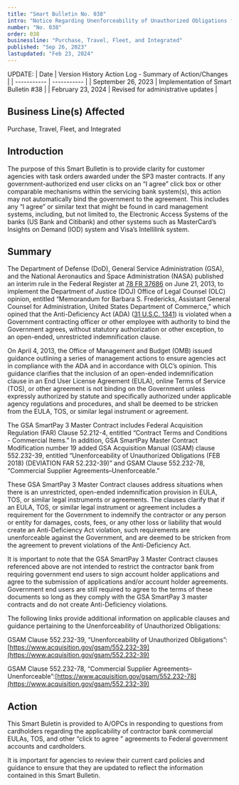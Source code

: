 ```yaml
---
title: "Smart Bulletin No. 038"
intro: "Notice Regarding Unenforceability of Unauthorized Obligations for Task Orders Awarded Under GSA SmartPay® 3 (SP3)"
number: "No. 038"
order: 038
businessline: "Purchase, Travel, Fleet, and Integrated"
published: "Sep 26, 2023"
lastupdated: "Feb 23, 2024"
---
```


UPDATE:
| Date | Version History Action Log - Summary of Action/Changes |
| ----------- | ----------- |
| September 26, 2023 | Implementation of Smart Bulletin #38 |
| February 23, 2024 | Revised for administrative updates |

## Business Line(s) Affected

 Purchase, Travel, Fleet, and Integrated

## Introduction

The purpose of this Smart Bulletin is to provide clarity for customer agencies with task orders awarded under the SP3 master contracts. If any government-authorized end user clicks on an “I agree” click box or other comparable mechanisms within the servicing bank system(s), this action may not automatically bind the government to the agreement. This includes any “I agree” or similar text that might be found in card management systems, including, but not limited to, the Electronic Access Systems of the banks (US Bank and Citibank) and other systems such as MasterCard’s Insights on Demand (IOD) system and Visa’s Intellilink system.

## Summary

The Department of Defense (DoD), General Service Administration (GSA), and the National Aeronautics and Space Administration (NASA) published an interim rule in the Federal Register at [78 FR 37686](https://www.federalregister.gov/citation/78-FR-37686) on June 21, 2013, to implement the Department of Justice (DOJ) Office of Legal Counsel (OLC) opinion, entitled “Memorandum for Barbara S. Fredericks, Assistant General Counsel for Administration, United States Department of Commerce,” which opined that the Anti-Deficiency Act (ADA) ([31 U.S.C. 1341](https://api.fdsys.gov/link?collection=uscode&title=31&year=mostrecent&section=1341&type=usc&link-type=html)) is violated when a Government contracting officer or other employee with authority to bind the Government agrees, without statutory authorization or other exception, to an open-ended, unrestricted indemnification clause.

On April 4, 2013, the Office of Management and Budget (OMB) issued guidance outlining a series of management actions to ensure agencies act in compliance with the ADA and in accordance with OLC’s opinion. This guidance clarifies that the inclusion of an open-ended indemnification clause in an End User License Agreement (EULA), online Terms of Service (TOS), or other agreement is not binding on the Government unless expressly authorized by statute and specifically authorized under applicable agency regulations and procedures, and shall be deemed to be stricken from the EULA, TOS, or similar legal instrument or agreement.

The GSA SmartPay 3 Master Contract includes Federal Acquisition Regulation (FAR) Clause 52.212-4, entitled “Contract Terms and Conditions - Commercial Items.” In addition, GSA SmartPay Master Contract Modification number 19 added GSA Acquisition Manual (GSAM) clause 552.232-39, entitled “Unenforceability of Unauthorized Obligations (FEB 2018) (DEVIATION FAR 52.232-39)” and GSAM Clause 552.232-78, “Commercial Supplier Agreements–Unenforceable.”

These GSA SmartPay 3 Master Contract clauses address situations when there is an unrestricted, open-ended indemnification provision in EULA, TOS, or similar legal instruments or agreements. The clauses clarify that if an EULA, TOS, or similar legal instrument or agreement includes a requirement for the Government to indemnify the contractor or any person or entity for damages, costs, fees, or any other loss or liability that would create an Anti-Deficiency Act violation, such requirements are unenforceable against the Government, and are deemed to be stricken from the agreement to prevent violations of the Anti-Deficiency Act.

It is important to note that the GSA SmartPay 3 Master Contract clauses referenced above are not intended to restrict the contractor bank from requiring government end users to sign account holder applications and agree to the submission of applications and/or account holder agreements. Government end users are still required to agree to the terms of these documents so long as they comply with the GSA SmartPay 3 master contracts and do not create Anti-Deficiency violations.

The following links provide additional information on applicable clauses and guidance pertaining to the Unenforceability of Unauthorized Obligations:

GSAM Clause 552.232-39, “Unenforceability of Unauthorized Obligations”:[https://www.acquisition.gov/gsam/552.232-39](https://www.acquisition.gov/gsam/552.232-39)

GSAM Clause 552.232-78, “Commercial Supplier Agreements–Unenforceable”:[https://www.acquisition.gov/gsam/552.232-78](https://www.acquisition.gov/gsam/552.232-39)

## Action

This Smart Buletin is provided to A/OPCs in responding to questions from cardholders regarding the applicability of contractor bank commercial EULAs, TOS, and other “click to agree ” agreements to Federal government accounts and cardholders.

It is important for agencies to review their current card policies and guidance to ensure that they are updated to reflect the information contained in this Smart Bulletin.

